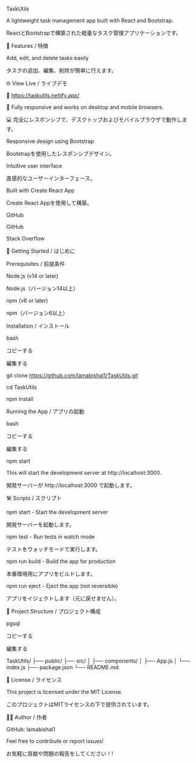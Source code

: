TaskUtils

A lightweight task management app built with React and Bootstrap.

ReactとBootstrapで構築された軽量なタスク管理アプリケーションです。


📝 Features / 特徴

Add, edit, and delete tasks easily

タスクの追加、編集、削除が簡単に行えます。


🌐 View Live / ライブデモ

🔗 https://taskutils.netlify.app/


📱 Fully responsive and works on desktop and mobile browsers.

💻 完全にレスポンシブで、デスクトップおよびモバイルブラウザで動作します。


Responsive design using Bootstrap

Bootstrapを使用したレスポンシブデザイン。


Intuitive user interface

直感的なユーザーインターフェース。


Built with Create React App

Create React Appを使用して構築。

GitHub

GitHub

Stack Overflow


🚀 Getting Started / はじめに

Prerequisites / 前提条件

Node.js (v14 or later)

Node.js（バージョン14以上）


npm (v6 or later)

npm（バージョン6以上）


Installation / インストール

bash

コピーする

編集する

git clone https://github.com/lamabishal1/TaskUtils.git

cd TaskUtils

npm install

Running the App / アプリの起動

bash

コピーする

編集する

npm start

This will start the development server at http://localhost:3000.

開発サーバーが http://localhost:3000 で起動します。


🛠️ Scripts / スクリプト

npm start - Start the development server

開発サーバーを起動します。


npm test - Run tests in watch mode

テストをウォッチモードで実行します。


npm run build - Build the app for production

本番環境用にアプリをビルドします。


npm run eject - Eject the app (not reversible)

アプリをイジェクトします（元に戻せません）。


📁 Project Structure / プロジェクト構成

pgsql

コピーする

編集する


TaskUtils/
├── public/
├── src/
│   ├── components/
│   ├── App.js
│   └── index.js
├── package.json
└── README.md


📄 License / ライセンス

This project is licensed under the MIT License.

このプロジェクトはMITライセンスの下で提供されています。


🙋‍♂️ Author / 作者

GitHub: lamabishal1


Feel free to contribute or report issues!

お気軽に貢献や問題の報告をしてください！!

